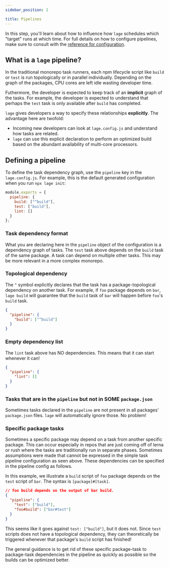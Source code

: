 ```yaml
---
sidebar_position: 2

title: Pipelines
---
```


In this step, you'll learn about how to influence how `lage` schedules which "target" runs at which time. For full details on how to configure pipelines, make sure to consult with the [reference for configuration](../reference/config).

## What is a `lage` pipeline?

In the traditional monorepo task runners, each npm lifecycle script like `build` or `test` is run topologically or in parallel individually. Depending on the graph of the packages, CPU cores are left idle wasting developer time.

Futhermore, the developer is expected to keep track of an **implicit** graph of the tasks. For example, the developer is expected to understand that perhaps the `test` task is only available after `build` has completed.

`lage` gives developers a way to specify these relationships **explicitly**. The advantage here are twofold:

- Incoming new developers can look at `lage.config.js` and understand how tasks are related.
- `lage` can use this explicit declaration to perform an optimized build based on the abundant availability of multi-core processors.

## Defining a pipeline

To define the task dependency graph, use the `pipeline` key in the `lage.config.js`. For example, this is the default generated configuration when you run `npx lage init`:

```js title="/lage.config.js"
module.exports = {
  pipeline: {
    build: ["^build"],
    test: ["build"],
    lint: []
  }
};
```

### Task dependency format

What you are declaring here in the `pipeline` object of the configuration is a dependency graph of tasks. The `test` task above depends on the `build` task of the same package. A task can depend on multiple other tasks. This may be more relevant in a more complex monorepo.

### Topological dependency

The `^` symbol explicitly declares that the task has a package-topological dependency on another task. For example, if `foo` package depends on `bar`, `lage build` will guarantee that the `build` task of `bar` will happen before `foo`'s `build` task.

```json
{
  "pipeline": {
    "build": ["^build"]
  }
}
```

### Empty dependency list

The `lint` task above has NO dependencies. This means that it can start whenever it can!

```json
{
  "pipeline": {
    "lint": []
  }
}
```

### Tasks that are in the `pipeline` but not in SOME `package.json`

Sometimes tasks declared in the `pipeline` are not present in all packages' `package.json` files. `lage` will automatically ignore those. No problem!

### Specific package tasks

Sometimes a specific package may depend on a task from another specific package. This can occur especially in repos that are just coming off of lerna or rush where the tasks are traditionally run in separate phases. Sometimes assumptions were made that cannot be expressed in the simple task pipeline configuration as seen above. These dependencies can be specified in the pipeline config as follows.

In this example, we illustrate a `build` script of `foo` package depends on the `test` script of `bar`. The syntax is `[package]#[task]`.

```json
// foo build depends on the output of bar build.
{
  "pipeline": {
    "test": ["build"],
    "foo#build": ["bar#test"]
  }
}
```

This seems like it goes against `test: ["build"]`, but it does not. Since `test` scripts does not have a topological dependency, they can theoretically be triggered whenever that package's `build` script has finished!

The general guidance is to get rid of these specific package-task to package-task dependencies in the pipeline as quickly as possible so the builds can be optimized better.

